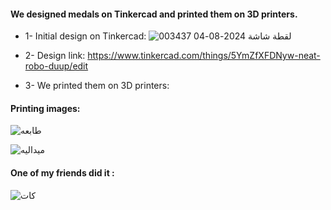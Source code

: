 #### We designed medals on Tinkercad and printed them on 3D printers. 
* 1- Initial design on Tinkercad: 
![لقطة شاشة 2024-08-04 003437](https://github.com/user-attachments/assets/53e87aac-f0f0-4980-8e28-ac525ebd0394)

* 2- Design link: 
https://www.tinkercad.com/things/5YmZfXFDNyw-neat-robo-duup/edit

* 3- We printed them on 3D printers:
  
#### Printing images:
![طابعه](https://github.com/user-attachments/assets/dac971cd-2ba5-42db-855e-cc608c39ad24)

![ميداليه](https://github.com/user-attachments/assets/b708e515-e67d-4f78-a0b5-9a21c6ff1126)

#### One of my friends did it :

![كات](https://github.com/user-attachments/assets/6e33ac57-17a1-4290-9da9-67d1e8610485)

